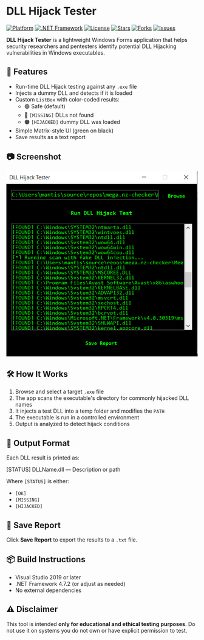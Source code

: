 # DLL Hijack Tester

[![Platform](https://img.shields.io/badge/platform-windows-lightgrey?logo=windows)](https://github.com/abatsakidis/DLL-Hijack-Tester)
[![.NET Framework](https://img.shields.io/badge/.NET-4.7.2-blue)](https://dotnet.microsoft.com/en-us/)
[![License](https://img.shields.io/github/license/abatsakidis/DLL-Hijack-Tester?color=green)](https://github.com/abatsakidis/DLL-Hijack-Tester/blob/main/LICENSE)
[![Stars](https://img.shields.io/github/stars/abatsakidis/DLL-Hijack-Tester?style=social)](https://github.com/abatsakidis/DLL-Hijack-Tester/stargazers)
[![Forks](https://img.shields.io/github/forks/abatsakidis/DLL-Hijack-Tester?style=social)](https://github.com/abatsakidis/DLL-Hijack-Tester/network)
[![Issues](https://img.shields.io/github/issues/abatsakidis/DLL-Hijack-Tester)](https://github.com/abatsakidis/DLL-Hijack-Tester/issues)


**DLL Hijack Tester** is a lightweight Windows Forms application that helps security researchers and pentesters identify potential DLL Hijacking vulnerabilities in Windows executables.

## 🧪 Features

- Run-time DLL Hijack testing against any `.exe` file
- Injects a dummy DLL and detects if it is loaded
- Custom `ListBox` with color-coded results:
  - 🟢 Safe (default)
  - 🔴 `[MISSING]` DLLs not found
  - 🟠 `[HIJACKED]` dummy DLL was loaded
- Simple Matrix-style UI (green on black)
- Save results as a text report

## 📷 Screenshot

![DLL Hijack Tester Screenshot](screenshot.png) 

## 🛠️ How It Works

1. Browse and select a target `.exe` file
2. The app scans the executable's directory for commonly hijacked DLL names
3. It injects a test DLL into a temp folder and modifies the `PATH`
4. The executable is run in a controlled environment
5. Output is analyzed to detect hijack conditions

## 📁 Output Format

Each DLL result is printed as:

[STATUS] DLLName.dll — Description or path


Where `[STATUS]` is either:
- `[OK]`
- `[MISSING]`
- `[HIJACKED]`

## 💾 Save Report

Click **Save Report** to export the results to a `.txt` file.

## 📦 Build Instructions

- Visual Studio 2019 or later
- .NET Framework 4.7.2 (or adjust as needed)
- No external dependencies

## ⚠️ Disclaimer

This tool is intended **only for educational and ethical testing purposes**. Do not use it on systems you do not own or have explicit permission to test.


